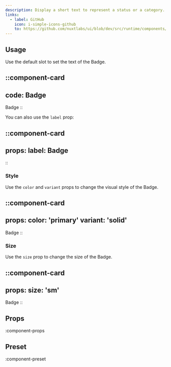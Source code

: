 ```yaml
---
description: Display a short text to represent a status or a category.
links:
  - label: GitHub
    icon: i-simple-icons-github
    to: https://github.com/nuxtlabs/ui/blob/dev/src/runtime/components/elements/Badge.vue
---
```


## Usage

Use the default slot to set the text of the Badge.

::component-card
---
code: Badge
---

Badge
::

You can also use the `label` prop:

::component-card
---
props:
  label: Badge
---
::

### Style

Use the `color` and `variant` props to change the visual style of the Badge.

::component-card
---
props:
  color: 'primary'
  variant: 'solid'
---

Badge
::

### Size

Use the `size` prop to change the size of the Badge.

::component-card
---
props:
  size: 'sm'
---

Badge
::

## Props

:component-props

## Preset

:component-preset
